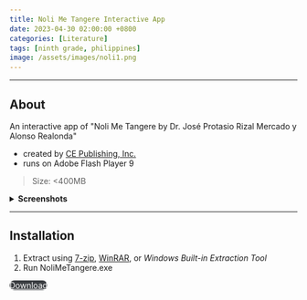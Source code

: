 ```yaml
---
title: Noli Me Tangere Interactive App
date: 2023-04-30 02:00:00 +0800
categories: [Literature]
tags: [ninth grade, philippines]
image: /assets/images/noli1.png
---
```


---

## About

An interactive app of "Noli Me Tangere by Dr. José Protasio Rizal Mercado y Alonso Realonda" 
- created by [CE Publishing, Inc.](https://cepublishing.com/)
- runs on Adobe Flash Player 9

> Size: <400MB

<details> 
<summary><strong>Screenshots</strong></summary>
<img src="/assets/images/noli2.png">
<img src="/assets/images/noli3.png">
</details>

---

## Installation

1. Extract using [7-zip](https://www.7-zip.org/), [WinRAR](https://www.win-rar.com/), or *Windows Built-in Extraction Tool*
2. Run NoliMeTangere.exe

<a href="https://github.com/msojuuu/nolimetangere/archive/refs/tags/latest.zip" class="btn btn-primary" style="border-radius: 20px;">Download</a>

<style>
.btn-primary {
    background-color: #3b3e42;
    color: #fff;
    border-color: #3b3e42;
}
.btn-primary:hover {
    background-color: #4c5056;
    color: #fff;
    border-color: #4c5056;
}
</style>